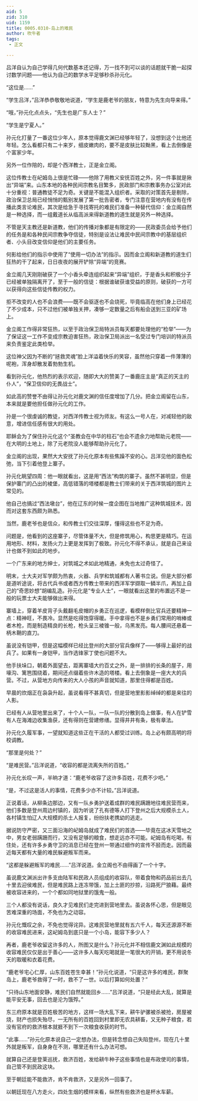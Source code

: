 ```yaml
---
aid: 5
zid: 310
uid: 1159
title: 0005.0310-岛上的难民
author: 吹牛者
tags: 
 - 正文

---
```




  吕洋自认为自己学得几何代数基本还记得，万一找不到可以谈的话题就干脆一起探讨数学问题——他认为自己的数学水平足够秒杀孙元化。

  “这位是……”

  “学生吕洋，”吕洋恭恭敬敬地说道，“学生是鹿老爷的朋友，特意为先生向导来得。”

  “哦，”孙元化点点头，“先生也是广东人士？”

  “学生是宁夏人。”

  孙元化打量了一番这位少年人，原本觉得鹿文渊已经够年轻了，没想到这个比他还年轻。怎么看都只有二十来岁，细皮嫩肉的，要不是皮肤比较黝黑，看上去倒像是个富家少年。

  另外一位作陪的，却是个西洋教士，正是金立阁。

  这位传教士在屺姆岛上很是忙碌——他除了用教义安抚百姓之外，另一件事就是揪出“异端”来。山东本地的各种民间宗教名目繁多，民政部门和宗教事务办公室对此十分重视：普通教徒不足为奇。关键是不能混入组织者。采取的对策首先是剔除，政治保卫总局已经悄悄的甄别发展了第一批告密者，专门注意在营地内有没有在传播此类言论难民，其次是给急于寻找寄托的难民们准备一种替代信仰：金立阁自然是一种选择，而一组戴道长从临高派来得新道教的道生就是另外一种选择。

  不管是天主教还是新道教，他们的传播对象都是有限定的——民政委员会给予他们的任务是和各种民间宗教争夺信徒，特别是设法让难民中民间宗教中的基层组织者、小头目改变信仰是他们的主要任务。

  何影给他们的指示中使用了“使用一切办法”的指示。因而金立阁和新道教的道生们狂热的干了起来，日日夜夜的展开铲除“异端”的竞赛。

  金立阁几天刚刚破获了一个小香头牵连组织起来“异端”组织，于是香头和积极分子已经被单独隔离开了，至于一般的信徒：根据谁破获谁受益的原则，破获的一方可以获得向这些信徒传教的权力。

  拒不改变的人也不会浪费——既不会驱逐也不会烧死，毕竟临高在他们身上已经花了不少成本，只不过他们被单独关押，凑够一定数量之后有船会送到三亚的矿场上。

  金立阁工作得非常狂热，以至于政治保卫局特派员每天都要处理他的“检举”——为了保证这一工作不变成宗教迫害狂热，政治保卫局派出一名受过专门培训的特派员来负责鉴定此类检举。

  这位神父因为不断的“拯救灵魂”脸上洋溢着快乐的笑容，虽然他只穿着一件薄薄的呢袍，浑身却散发着勃勃生机。

  看到孙元化，他热烈的表示欢迎，随即大大的赞美了一番鹿庄主是“真正的天主的仆人”，“保卫信仰的无畏战士”。

  如此高的赞誉不由得让孙元化对鹿文渊的信任度增加了几分。把金立阁留在山东，本来就是要他担任做孙元化的工作。

  孙是一个很虔诚的教徒，对西洋传教士视为师友。有这么一号人在，对减轻他的敌意，增进信任感有很大的用处。

  耶稣会为了保住孙元化这个“圣教会在中华的柱石”也会不遗余力地帮助元老院——在大明的土地上，除了元老院没人能够帮助孙元化了。

  金立阁的出现，果然大大安抚了孙元化原本有些焦躁不安的心。吕洋见他的面色松弛，当下引着他登上寨子。

  孙元化眺望四周：他一眼就看出，这是用“西法”构筑的寨子。虽然不甚明显，但是保护寨门的凸出的棱堡，高低错落的塔楼都是教士们带来的关于西洋筑城的图片上常见的。

  他自己也搞过“西法墩台”，他在辽东的时候一度企图在当地推广这种筑城技术，因而对这套东西颇为熟悉。

  当然，鹿老爷也是信众，和传教士们交往深厚，懂得这些也不足为奇。

  问题是，他看到的这座寨子，尽管体量不大，但是修筑用心，构思更是精巧。在运用地形、材料，发扬火力上更是发挥到了极致。孙元化不得不承认，就是自己来设计也做不到如此的地步。

  一个广东来的地方绅士，对筑城之术如此地精通，未免也太过奇怪了。

  明末，士大夫对军学颇为热衷，火器、兵学和筑城都有人著书立说。但是大部分都是道听途说，将古代兵书或者西方传教士带来的西洋军学撷取一鳞半爪，再加上自己的“奇思妙想”胡编乱造。孙元化是“专业人士”，一眼就看出这里的布置远不是一般的玩票士大夫能够做出来得。

  寨墙上，穿着羊皮背子头戴翻毛皮帽的乡勇正在巡逻，看模样倒比官兵还要精神一点：精神旺，不畏冷。显然是吃得饱穿得暖。手中拿得也不是乡勇们常用的哨棒或者木枪，而是制造精良的长枪，枪头呈三棱锥一般，乌黑发亮。每人腰间还悬着一柄木鞘的直刀。

  虽说没有铠甲，但是这幅模样已经比登州的大部分官兵像样了——够得上最好的战兵了。如果有一身铠甲，当作选锋家丁使也问题不大。

  他手扶垛口，朝着外面望去，距离寨墙大约百丈之外，是一排排的长条的屋子，用壕沟、篱笆围绕着，期间还点缀着些许木造的塔楼。看上去倒象是一座大大的兵营。不过，从营地方向传来的大人小孩的声音就知道，那里住得都是百姓。

  早晨的炊烟正在袅袅升起，虽说看得不甚真切，但是营地里影影绰绰的都是来往的人影。

  已经有人从营地里出来了，十个人一队，一队一队的分散到岛上做事，有人在铲雪有人在海滩边收集渔获，还有得则在营建修缮。显得井井有条，极有章法。

  孙元化久履军事，一望就知道这些正在干活的人都受过训练。岛上必有颇高明的将校调教。

  “那里是何处？”

  “是难民营。”吕洋说道，“收容的都是流离失所的百姓。”

  孙元化长叹一声，半晌才道：“鹿老爷收容了这许多百姓，花费不少吧。”

  “是，不过这是活人的事情，花费多少亦不计较。”吕洋说道。

  正说着话，从柳条边那边，又有一队乡勇护送着成群的难民蹒跚地往难民营而来，他们多数是登州周边村镇的，因为听说了孔有德等人打下登州之后大规模杀土人，各村镇生怕辽人大规模的杀土人报复，纷纷扶老携幼的逃走。

  据说防守严密，又三面沿海的屺姆岛就成了难民们的首选——毕竟在这冰天雪地之中，男女老弱蹒跚而行，又没有足够的粮食，想走远亦不可能。屺姆岛有吃喝，有住处，还有许多乡勇守卫的消息已经在登州一带通过细作的宣传不胫而走。因而最近每天都有大量的难民躲避叛军而来。

  “这都是躲避叛军的难民……”吕洋说道。金立阁也不由得画了一个十字。

  虽说鹿文渊派出许多支由陆军和民政人员组成的收容队，带着食物和药品前出去几十里去迎侯难民，但是难民路上连冻带饿，加上土匪的抄掠，沿路死尸狼藉。最终被收容进来的，一个个都如同地狱里的饿鬼一般。

  三个人都没有说话，良久才见难民们走完进到营地里去。虽说各怀心思，但是眼见苦难深重的场面，不免也为之动容。

  孙元化慨叹之余，不免也觉得诧异。这难民营地里就有五六千人，每天还源源不断的收容难民进来，这屺姆岛到底只是一个小岛，能容下多少人？

  再者，鹿老爷收留这许多的人，所图又是什么？孙元化并不相信鹿文渊如此规模的收容难民仅仅是出于善心——这许多人每天吃喝就是一笔很大的开销，更不用说冬天的取暖和衣着花费。

  “鹿老爷宅心仁厚，山东百姓苍生幸甚！”孙元化说道，“只是这许多的难民，群聚岛上，鹿老爷救得了一时，救不了一世。以后打算如何处置？”

  “只待山东地面安静，难民们自然就能回乡……”吕洋说道，“只是经此大乱，就算是能平安无事，回去也是沦为饿殍。”

  东三府原本就是百姓极苦的地方，这样一场大乱下来，耕牛驴骡被杀被抢，房屋被烧，财产也损失殆尽，一无所有的百姓回到村里即无农具耕畜，又无种子粮食，若没有官府的救济根本就捱不到下一次粮食收获的时节。

  “此事……”孙元化原本说自己一定想办法，但是转念想自己失陷登州，现在几十里外就是叛军，自身身在不测，哪里还有什么办法可想。

  就算自己还是登莱巡抚，救济百姓，发给耕牛种子这些事情也是布政使司的事情，自己管不到民政这块。

  至于朝廷能不能救济，肯不肯救济，又是另外一回事了。

  以朝廷现在八方走火，四处生烟的模样来看，纵然有些救济也是杯水车薪。


